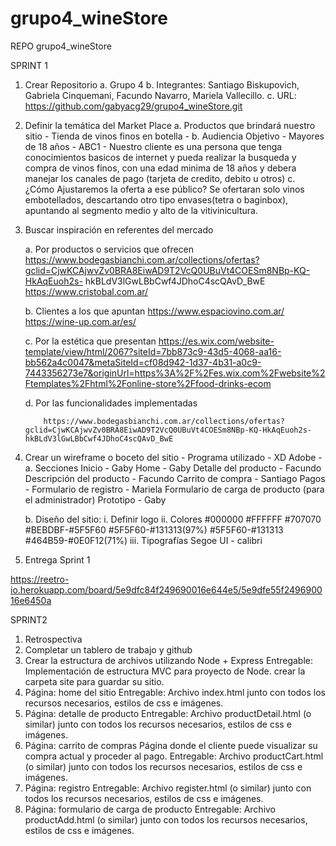 # grupo4_wineStore
REPO grupo4_wineStore

SPRINT 1

1.	Crear Repositorio
      a.	Grupo 4
      b.	Integrantes: Santiago Biskupovich, Gabriela Cinquemani, Facundo Navarro, Mariela Vallecillo.
      c.	URL: https://github.com/gabyacg29/grupo4_wineStore.git
2.	Definir la temática del Market Place
      a.	Productos que brindará nuestro sitio - Tienda de vinos finos en botella -
      b.	Audiencia Objetivo - Mayores de 18 años  - ABC1 - Nuestro cliente es una persona que tenga conocimientos basicos de internet y pueda realizar la busqueda y compra de vinos finos, con una edad minima de 18 años y debera manejar los canales de pago (tarjeta de credito, debito u otros)
      c.	¿Cómo Ajustaremos la oferta a ese público? Se ofertaran solo vinos embotellados, descartando otro tipo envases(tetra o baginbox), apuntando al segmento medio y alto de la vitivinicultura.
3.	Buscar inspiración en referentes del mercado
      
      a.	Por productos o servicios que ofrecen
       https://www.bodegasbianchi.com.ar/collections/ofertas?gclid=CjwKCAjwvZv0BRA8EiwAD9T2VcQ0UBuVt4COESm8NBp-KQ-HkAqEuoh2s-        hkBLdV3lGwLBbCwf4JDhoC4scQAvD_BwE
       https://www.cristobal.com.ar/
       
      b.	Clientes a los que apuntan
      https://www.espaciovino.com.ar/
      https://wine-up.com.ar/es/
      
      c.	Por la estética que presentan
      https://es.wix.com/website-template/view/html/2067?siteId=7bb873c9-43d5-4068-aa16-bb562a4c0047&metaSiteId=cf08d942-1d37-4b31-a0c9-7443356273e7&originUrl=https%3A%2F%2Fes.wix.com%2Fwebsite%2Ftemplates%2Fhtml%2Fonline-store%2Ffood-drinks-ecom
      
      d.	Por las funcionalidades implementadas
      
            https://www.bodegasbianchi.com.ar/collections/ofertas?gclid=CjwKCAjwvZv0BRA8EiwAD9T2VcQ0UBuVt4COESm8NBp-KQ-HkAqEuoh2s-      hkBLdV3lGwLBbCwf4JDhoC4scQAvD_BwE
            
            
4.	Crear un wireframe o boceto del sitio - Programa utilizado - XD Adobe -
      a.	Secciones
                  Inicio - Gaby
            	Home - Gaby
            	Detalle del producto - Facundo
                        Descripción del producto - Facundo
            	Carrito de compra - Santiago
            	      Pagos - 
                  Formulario de registro - Mariela
            	Formulario de carga de producto (para el administrador)
                  Prototipo - Gaby
                  
                  
      b.	Diseño del sitio:
            i.	Definir logo
            ii.	Colores
                  #000000
                  #FFFFFF
                  #707070
                  #BEBDBF-#5F5F60
                  #5F5F60-#131313(97%)
                  #5F5F60-#131313
                  #464B59-#0E0F12(71%)
            iii.	Tipografías
                 Segoe UI - calibri
5.	Entrega Sprint 1

https://reetro-io.herokuapp.com/board/5e9dfc84f249690016e644e5/5e9dfe55f249690016e6450a

SPRINT2


1.	Retrospectiva
2.	Completar un tablero de trabajo y github
3.	Crear la estructura de archivos utilizando Node + Express
      Entregable: Implementación de estructura MVC para proyecto de Node.
      crear la carpeta site para guardar su sitio.
4.	Página: home del sitio
      Entregable: Archivo index.html junto con todos los recursos necesarios, estilos de css e imágenes.
5.	Página: detalle de producto
      Entregable: Archivo productDetail.html (o similar) junto con todos los recursos necesarios, estilos de css e imágenes.
6.	Página: carrito de compras
      Página donde el cliente puede visualizar su compra actual y proceder al pago. 
      Entregable: Archivo productCart.html (o similar) junto con todos los recursos necesarios, estilos de css e imágenes.
7.	Página: registro
      Entregable: Archivo register.html (o similar) junto con todos los recursos necesarios, estilos de css e imágenes.
8.	Página: formulario de carga de producto
      Entregable: Archivo productAdd.html (o similar) junto con todos los recursos necesarios, estilos de css e imágenes.

